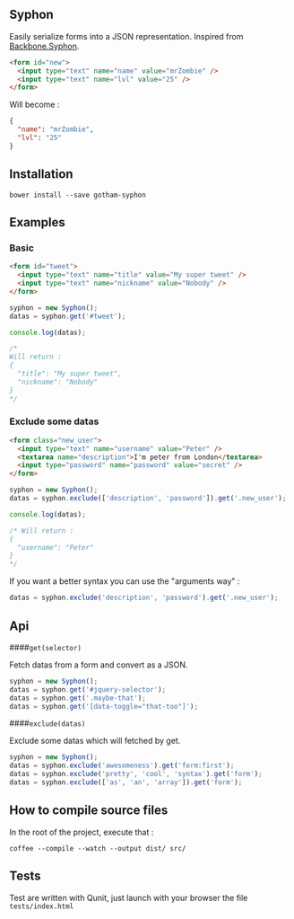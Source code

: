 ## Syphon

Easily serialize forms into a JSON representation. Inspired from [Backbone.Syphon](https://github.com/marionettejs/backbone.syphon).

```html
<form id="new">
  <input type="text" name="name" value="mrZombie" />
  <input type="text" name="lvl" value="25" />
</form>
```

Will become : 

```json
{
  "name": "mrZombie",
  "lvl": "25"
}
```

## Installation 

```
bower install --save gotham-syphon
```

## Examples

### Basic
```html
<form id="tweet">
  <input type="text" name="title" value="My super tweet" />
  <input type="text" name="nickname" value="Nobody" />
</form>
```

```javascript
syphon = new Syphon();
datas = syphon.get('#tweet');

console.log(datas);

/*
Will return :
{
  "title": "My super tweet",
  "nickname": "Nobody"
}
*/
```

### Exclude some datas

```html
<form class="new_user">
  <input type="text" name="username" value="Peter" />
  <textarea name="description">I'm peter from London</textarea>
  <input type="password" name="password" value="secret" />
</form>
```

```javascript
syphon = new Syphon();
datas = syphon.exclude(['description', 'password']).get('.new_user');

console.log(datas);

/* Will return : 
{
  "username": "Peter"
}
*/
```

If you want a better syntax you can use the "arguments way" :

```javascript
datas = syphon.exclude('description', 'password').get('.new_user');
```



## Api

####```get(selector)```

Fetch datas from a form and convert as a JSON.

```javascript
syphon = new Syphon();
datas = syphon.get('#jquery-selector');
datas = syphon.get('.maybe-that');
datas = syphon.get('[data-toggle="that-too"]');
```

####```exclude(datas)```

Exclude some datas which will fetched by get.

```javascript
syphon = new Syphon();
datas = syphon.exclude('awesomeness').get('form:first');
datas = syphon.exclude('pretty', 'cool', 'syntax').get('form');
datas = syphon.exclude(['as', 'an', 'array']).get('form');
```

## How to compile source files 

In the root of the project, execute that : 

```
coffee --compile --watch --output dist/ src/
```

## Tests 
Test are written with Qunit, just launch with your browser the file ```tests/index.html```
